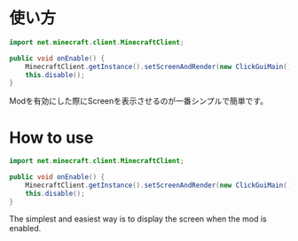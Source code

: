 # 使い方

```java
import net.minecraft.client.MinecraftClient;

public void onEnable() {
    MinecraftClient.getInstance().setScreenAndRender(new ClickGuiMain());
    this.disable();
}
```

Modを有効にした際にScreenを表示させるのが一番シンプルで簡単です。

# How to use

```java
import net.minecraft.client.MinecraftClient;

public void onEnable() {
    MinecraftClient.getInstance().setScreenAndRender(new ClickGuiMain());
    this.disable();
}
```

The simplest and easiest way is to display the screen when the mod is enabled.